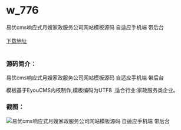# w_776
易优cms响应式月嫂家政服务公司网站模板源码 自适应手机端 带后台
<br/></br>
[下载地址](https://www.uuid2.com/776.html "下载地址")
<br/></br>
<h3>源码简介：</h3>
<p>易优cms响应式月嫂家政服务公司网站模板源码 自适应手机端 带后台<p>
<p>模板基于EyouCMS内核制作,模板编码为UTF8 ,适合行业:家政服务类企业。<p>
<h3>截图：</h3>
<img src="https://www.uuid2.com/wp-content/uploads/img/202105/719ab3d623.png" alt="易优cms响应式月嫂家政服务公司网站模板源码 自适应手机端 带后台">

